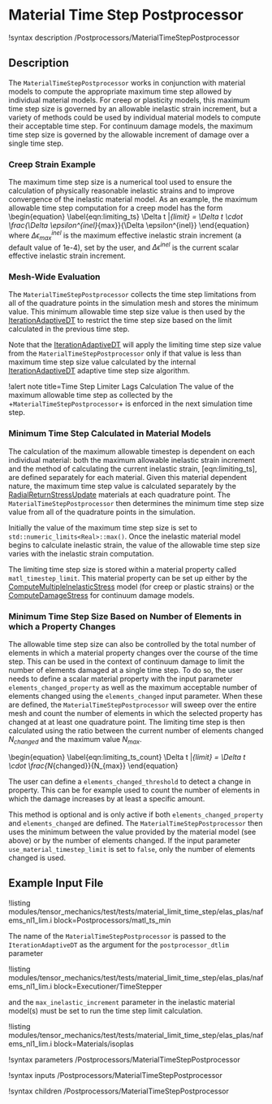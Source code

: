 # Material Time Step Postprocessor

!syntax description /Postprocessors/MaterialTimeStepPostprocessor

## Description

The `MaterialTimeStepPostprocessor` works in conjunction with material models to
compute the appropriate maximum time step allowed by individual material models.
For creep or plasticity models, this maximum time step size is governed by an
allowable inelastic strain increment, but a variety of methods could be used by
individual material models to compute their acceptable time step. For continuum
damage models, the maximum time step size is governed by the allowable increment
of damage over a single time step.

### Creep Strain Example

The maximum time step size is a numerical tool used to ensure the calculation of
physically reasonable inelastic strains and to improve convergence of the inelastic
material model. As an example, the maximum allowable time step computation for
a creep model has the form
\begin{equation}
  \label{eqn:limiting_ts}
  \Delta t |_{limit} = \Delta t \cdot \frac{\Delta \epsilon^{inel}_{max}}{\Delta \epsilon^{inel}}
\end{equation}
where $\Delta \epsilon^{inel}_{max}$ is the maximum effective inelastic strain
increment (a default value of 1e-4), set by the user, and $\Delta \epsilon^{inel}$
is the current scalar effective inelastic strain increment.

### Mesh-Wide Evaluation

The `MaterialTimeStepPostprocessor` collects the time step limitations from all
of the quadrature points in the simulation mesh and stores the minimum value.
This minimum allowable time step size value is then used by the
[IterationAdaptiveDT](/IterationAdaptiveDT.md)
to restrict the time step size based on the limit calculated in the previous
time step.

Note that the [IterationAdaptiveDT](/IterationAdaptiveDT.md)
will apply the limiting time step size value from the `MaterialTimeStepPostprocessor`
only if that value is less than maximum time step size value calculated by the
internal [IterationAdaptiveDT](/IterationAdaptiveDT.md)
adaptive time step size algorithm.

!alert note title=Time Step Limiter Lags Calculation
The value of the maximum allowable time step as collected by the +`MaterialTimeStepPostprocessor`+
is enforced in the next simulation time step.

### Minimum Time Step Calculated in Material Models

The calculation of the maximum allowable timestep is dependent on each individual
material: both the maximum allowable inelastic strain increment and the method of
calculating the current inelastic strain, [eqn:limiting_ts], are defined separately
for each material.
Given this material dependent nature, the maximum time step value is calculated
separately by the [RadialReturnStressUpdate](/RadialReturnStressUpdate.md)
materials at each quadrature point.
The `MaterialTimeStepPostprocessor` then determines the minimum time step size
value from all of the quadrature points in the simulation.

Initially the value of the maximum time step size is set to `std::numeric_limits<Real>::max()`.
Once the inelastic material model begins to calculate inelastic strain, the value
of the allowable time step size varies with the inelastic strain computation.

The limiting time step size is stored within a material property called `matl_timestep_limit`.
This material property can be set up either by the
[ComputeMultipleInelasticStress](/ComputeMultipleInelasticStress.md) model (for creep
or plastic strains) or the [ComputeDamageStress](/ComputeDamageStress.md) for
continuum damage models.

### Minimum Time Step Size Based on Number of Elements in which a Property Changes

The allowable time step size can also be controlled by the total number of elements in which a
material property changes over the course of the time step. This can be used in the context
of continuum damage to limit the number of elements damaged at a single time step. To do so,
the user needs to define a scalar material property with the input parameter
`elements_changed_property` as well as the maximum acceptable number of elements changed
using the `elements_changed` input parameter. When these are defined, the
`MaterialTimeStepPostprocessor` will sweep over the entire mesh and count the number of
elements in which the selected property has changed at at least one quadrature point.
The limiting time step is then calculated using the ratio between the current number of
elements changed $N_{changed}$ and the maximum value $N_{max}$.

\begin{equation}
  \label{eqn:limiting_ts_count}
  \Delta t |_{limit} = \Delta t \cdot \frac{N_{changed}}{N_{max}}
\end{equation}

The user can define a `elements_changed_threshold` to detect a change in property.
This can be for example used to count the number of elements in which the damage increases
by at least a specific amount.

This method is optional and is only active if both `elements_changed_property`
and `elements_changed` are defined. The `MaterialTimeStepPostprocessor` then uses the
minimum between the value provided by the material model (see above) or by the number of elements
changed. If the input parameter `use_material_timestep_limit` is set to `false`, only the number
of elements changed is used.


## Example Input File

!listing modules/tensor_mechanics/test/tests/material_limit_time_step/elas_plas/nafems_nl1_lim.i block=Postprocessors/matl_ts_min

The name of the `MaterialTimeStepPostprocessor` is passed to the `IterationAdaptiveDT`
as the argument for the `postprocessor_dtlim` parameter

!listing modules/tensor_mechanics/test/tests/material_limit_time_step/elas_plas/nafems_nl1_lim.i block=Executioner/TimeStepper

and the `max_inelastic_increment` parameter in the inelastic material model(s)
must be set to run the time step limit calculation.

!listing modules/tensor_mechanics/test/tests/material_limit_time_step/elas_plas/nafems_nl1_lim.i block=Materials/isoplas

!syntax parameters /Postprocessors/MaterialTimeStepPostprocessor

!syntax inputs /Postprocessors/MaterialTimeStepPostprocessor

!syntax children /Postprocessors/MaterialTimeStepPostprocessor
